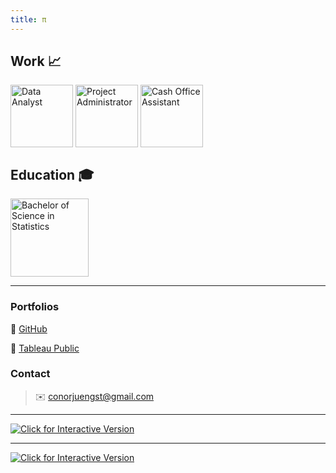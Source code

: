 ```yaml
---
title: π
---
```


## Work :chart_with_upwards_trend:

<img src="https://raw.githubusercontent.com/ConorJuengst/conorjuengst.github.io/master/ECG.jpg" height="100" align="middle" title="Data Analyst">
<img src="https://raw.githubusercontent.com/ConorJuengst/conorjuengst.github.io/master/SIE.jpg" height="100" align="middle" title="Project Administrator">
<img src="https://raw.githubusercontent.com/ConorJuengst/conorjuengst.github.io/master/SDZ.jpg" height="100" align="middle" title="Cash Office Assistant">

## Education :mortar_board:

<img src="https://raw.githubusercontent.com/ConorJuengst/conorjuengst.github.io/master/SDSU.jpg" width="125" align="middle" title="Bachelor of Science in Statistics">

---

### Portfolios

:link: [GitHub](https://github.com/ConorJuengst/portfolio)

:link: [Tableau Public](https://public.tableau.com/profile/conor.juengst)

### Contact

> :envelope: <conorjuengst@gmail.com>

---

[<img src="https://raw.githubusercontent.com/ConorJuengst/conorjuengst.github.io/master/Fiji Earthquakes.png" align="middle" title="Click for Interactive Version">](https://public.tableau.com/profile/conor.juengst#!/vizhome/FijiEarthquakes/FijiEarthquakes)

---

[<img src="https://raw.githubusercontent.com/ConorJuengst/conorjuengst.github.io/master/Fisher's Iris Data.png" align="middle" title="Click for Interactive Version">](https://public.tableau.com/profile/conor.juengst#!/vizhome/FishersIrisData-Cluster/FishersIrisData)
